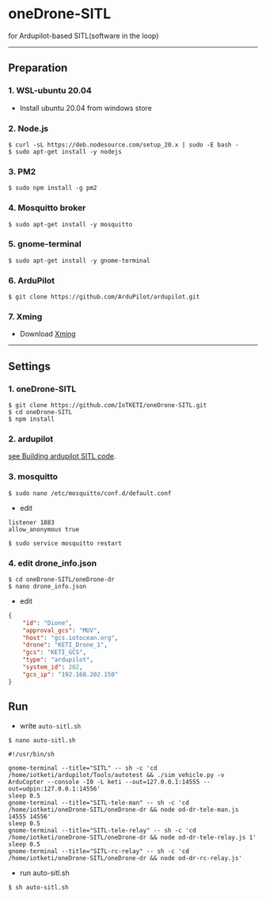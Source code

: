 # oneDrone-SITL

for Ardupilot-based SITL(software in the loop)
***

## Preparation
### 1. WSL-ubuntu 20.04
 - Install ubuntu 20.04 from windows store
### 2. Node.js
```shell
$ curl -sL https://deb.nodesource.com/setup_20.x | sudo -E bash -
$ sudo apt-get install -y nodejs
```
### 3. PM2
```shell
$ sudo npm install -g pm2
```
### 4. Mosquitto broker
```shell
$ sudo apt-get install -y mosquitto
```
### 5. gnome-terminal
```shell
$ sudo apt-get install -y gnome-terminal
```
### 6. ArduPilot
```
$ git clone https://github.com/ArduPilot/ardupilot.git
```
### 7. Xming
 - Download [Xming](https://sourceforge.net/projects/xming/)

***

## Settings
### 1. oneDrone-SITL
```shell
$ git clone https://github.com/IoTKETI/oneDrone-SITL.git
$ cd oneDrone-SITL
$ npm install
```
### 2. ardupilot
[see Building ardupilot SITL code](https://ardupilot.org/dev/docs/building-setup-windows10_new.html).

### 3. mosquitto
```shell
$ sudo nano /etc/mosquitto/conf.d/default.conf
```
- edit
```
listener 1883
allow_anonymous true
```
```shell
$ sudo service mosquitto restart
```

### 4. edit drone_info.json
```shell
$ cd oneDrone-SITL/oneDrone-dr
$ nano drone_info.json
```
- edit
```json
{
    "id": "Dione",
    "approval_gcs": "MUV",
    "host": "gcs.iotocean.org",
    "drone": "KETI_Drone_1",
    "gcs": "KETI_GCS",
    "type": "ardupilot",
    "system_id": 202,
    "gcs_ip": "192.168.202.150"
}
```

## Run
- write `auto-sitl.sh`
```shell
$ nano auto-sitl.sh
```
```
#!/usr/bin/sh

gnome-terminal --title="SITL" -- sh -c 'cd /home/iotketi/ardupilot/Tools/autotest && ./sim_vehicle.py -v ArduCopter --console -I0 -L keti --out=127.0.0.1:14555 --out=udpin:127.0.0.1:14556'
sleep 0.5
gnome-terminal --title="SITL-tele-man" -- sh -c 'cd /home/iotketi/oneDrone-SITL/oneDrone-dr && node od-dr-tele-man.js 14555 14556'
sleep 0.5
gnome-terminal --title="SITL-tele-relay" -- sh -c 'cd /home/iotketi/oneDrone-SITL/oneDrone-dr && node od-dr-tele-relay.js 1'
sleep 0.5
gnome-terminal --title="SITL-rc-relay" -- sh -c 'cd /home/iotketi/oneDrone-SITL/oneDrone-dr && node od-dr-rc-relay.js'
```
- run auto-sitl.sh
```shell
$ sh auto-sitl.sh
```
